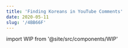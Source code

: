 ```yaml
---
title: 'Finding Koreans in YouTube Comments'
date: 2020-05-11
slug: '/4BB66F'
---
```


import WIP from '@site/src/components/WIP'

<WIP state="translating" />

